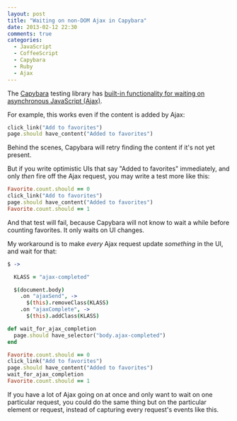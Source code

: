 ```yaml
---
layout: post
title: "Waiting on non-DOM Ajax in Capybara"
date: 2013-02-12 22:30
comments: true
categories:
  - JavaScript
  - CoffeeScript
  - Capybara
  - Ruby
  - Ajax
---
```


The [Capybara](https://github.com/jnicklas/capybara) testing library has [built-in functionality for waiting on asynchronous JavaScript (Ajax)](https://github.com/jnicklas/capybara#asynchronous-javascript-ajax-and-friends).

For example, this works even if the content is added by Ajax:

``` ruby
click_link("Add to favorites")
page.should have_content("Added to favorites")
```

Behind the scenes, Capybara will retry finding the content if it's not yet present.

But if you write optimistic UIs that say "Added to favorites" immediately, and only *then* fire off the Ajax request, you may write a test more like this:

``` ruby
Favorite.count.should == 0
click_link("Add to favorites")
page.should have_content("Added to favorites")
Favorite.count.should == 1
```

And that test will fail, because Capybara will not know to wait a while before counting favorites. It only waits on UI changes.

My workaround is to make *every* Ajax request update *something* in the UI, and wait for that:

``` coffeescript app/assets/javascripts/capybara_wait_for_ajax_completion.js.coffee
$ ->

  KLASS = "ajax-completed"

  $(document.body)
    .on "ajaxSend", ->
      $(this).removeClass(KLASS)
    .on "ajaxComplete", ->
      $(this).addClass(KLASS)
```

``` ruby spec/support/helpers.rb
def wait_for_ajax_completion
  page.should have_selector("body.ajax-completed")
end
```

``` ruby spec/requests/favoriting_spec.rb
Favorite.count.should == 0
click_link("Add to favorites")
page.should have_content("Added to favorites")
wait_for_ajax_completion
Favorite.count.should == 1
```

If you have a lot of Ajax going on at once and only want to wait on one particular request, you could do the same thing but on the particular element or request, instead of capturing every request's events like this.
